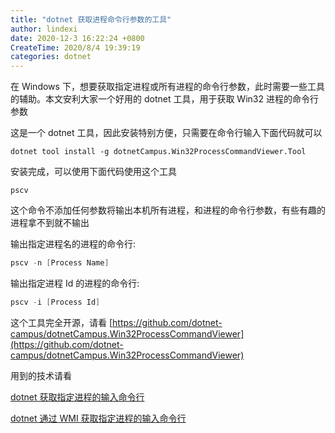 ```yaml
---
title: "dotnet 获取进程命令行参数的工具"
author: lindexi
date: 2020-12-3 16:22:24 +0800
CreateTime: 2020/8/4 19:39:19
categories: dotnet
---
```


在 Windows 下，想要获取指定进程或所有进程的命令行参数，此时需要一些工具的辅助。本文安利大家一个好用的 dotnet 工具，用于获取 Win32 进程的命令行参数

<!--more-->


<!-- CreateTime:2020/8/4 19:39:19 -->



这是一个 dotnet 工具，因此安装特别方便，只需要在命令行输入下面代码就可以

```
dotnet tool install -g dotnetCampus.Win32ProcessCommandViewer.Tool
```

安装完成，可以使用下面代码使用这个工具

```
pscv
```

这个命令不添加任何参数将输出本机所有进程，和进程的命令行参数，有些有趣的进程拿不到就不输出

输出指定进程名的进程的命令行:

```csharp
pscv -n [Process Name]
```

输出指定进程 Id 的进程的命令行:

```csharp
pscv -i [Process Id]
```

这个工具完全开源，请看 [https://github.com/dotnet-campus/dotnetCampus.Win32ProcessCommandViewer](https://github.com/dotnet-campus/dotnetCampus.Win32ProcessCommandViewer)

用到的技术请看

[dotnet 获取指定进程的输入命令行](https://blog.lindexi.com/post/dotnet-%E8%8E%B7%E5%8F%96%E6%8C%87%E5%AE%9A%E8%BF%9B%E7%A8%8B%E7%9A%84%E8%BE%93%E5%85%A5%E5%91%BD%E4%BB%A4%E8%A1%8C.html)

[dotnet 通过 WMI 获取指定进程的输入命令行](https://blog.lindexi.com/post/dotnet-%E9%80%9A%E8%BF%87-WMI-%E8%8E%B7%E5%8F%96%E6%8C%87%E5%AE%9A%E8%BF%9B%E7%A8%8B%E7%9A%84%E8%BE%93%E5%85%A5%E5%91%BD%E4%BB%A4%E8%A1%8C.html)

